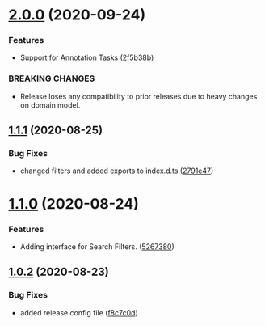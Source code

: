 # [2.0.0](https://github.com/fhswf/tagflip-common/compare/v1.1.1...v2.0.0) (2020-09-24)


### Features

* Support for Annotation Tasks ([2f5b38b](https://github.com/fhswf/tagflip-common/commit/2f5b38b463042a86435f706470c2a8fe36c3dd35))


### BREAKING CHANGES

* Release loses any compatibility to prior releases due
to heavy changes on domain model.

## [1.1.1](https://github.com/fhswf/tagflip-common/compare/v1.1.0...v1.1.1) (2020-08-25)


### Bug Fixes

* changed filters and added exports to index.d.ts ([2791e47](https://github.com/fhswf/tagflip-common/commit/2791e474c4f2adb709cb849e38839edba21c952e))

# [1.1.0](https://github.com/fhswf/tagflip-common/compare/v1.0.2...v1.1.0) (2020-08-24)


### Features

* Adding interface for Search Filters. ([5267380](https://github.com/fhswf/tagflip-common/commit/526738031423fcf402aad9370f590c4a4722ed7d))

## [1.0.2](https://github.com/fhswf/tagflip-common/compare/v1.0.1...v1.0.2) (2020-08-23)


### Bug Fixes

* added release config file ([f8c7c0d](https://github.com/fhswf/tagflip-common/commit/f8c7c0d29d688f57e5a6645e7a9bfc4836d07126))
